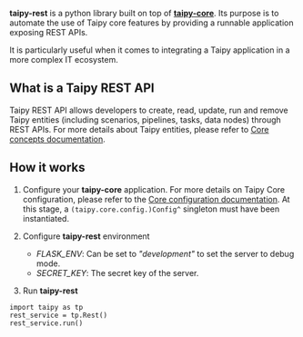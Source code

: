 __taipy-rest__ is a python library built on top of [__taipy-core__](../about.md#taipy-core). Its purpose is to
automate the use of Taipy core features by providing a runnable application exposing REST APIs.

It is particularly useful when it comes to integrating a Taipy application in a more complex IT ecosystem.


## What is a Taipy REST API

Taipy REST API allows developers to create, read, update, run and remove Taipy entities (including scenarios,
pipelines, tasks, data nodes) through REST APIs. For more details about Taipy entities, please refer to [Core
concepts documentation](../core/concepts/index.md).

## How it works

1. Configure your __taipy-core__ application. For more details on Taipy Core configuration, please refer to the
   [Core configuration documentation](../core/config/index.md).
At this stage, a `(taipy.core.config.)Config^` singleton must have been instantiated.

2. Configure __taipy-rest__ environment
    - _FLASK_ENV_: Can be set to _"development"_ to set the server to debug mode.
    - _SECRET_KEY_: The secret key of the server.

3. Run **taipy-rest**

```
import taipy as tp
rest_service = tp.Rest()
rest_service.run()
```

